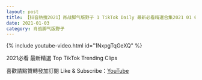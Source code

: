 ```yaml
---
layout: post
title: 【抖音熱搜2021】肖战脚气版野子 1 TikTok Daily 最新必看精選合集2021 01 03
date: 2021-01-03
category: 肖战脚气版野子
---
```


{% include youtube-video.html id="1NxpgTqGeXQ" %}

2021必看 最新精選 Top TikTok Trending Clips

喜歡請點贊轉發加訂閱 Like & Subscribe：[YouTube](https://www.youtube.com/channel/UCAoR7VcanIPd04uEq_GIylA/videos)

